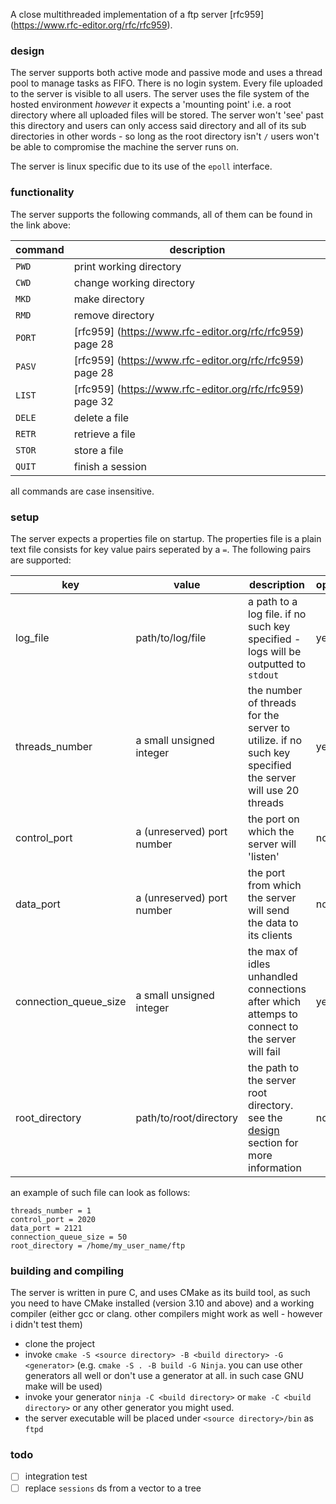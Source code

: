 A close multithreaded implementation of a ftp server [rfc959] (https://www.rfc-editor.org/rfc/rfc959). 

### design
The server supports both active mode and passive mode and uses a thread pool to manage tasks as FIFO. There is no login system. Every file uploaded to the server is visible to all users.
The server uses the file system of the hosted environment _however_ it expects a 'mounting point' i.e. a root directory where all uploaded files will be stored. The server won't 'see' past this directory and users can only access said directory and all of its sub directories in other words - so long as the root directory isn't `/` users won't be able to compromise the machine the server runs on. 

The server is linux specific due to its use of the `epoll` interface.

### functionality
The server supports the following commands, all of them can be found in the link above:

| command | description                                              |
| ------- | -------------------------------------------------------- |
| `PWD`   | print working directory                                  |
| `CWD`   | change working directory                                 |
| `MKD`   | make directory                                           |
| `RMD`   | remove directory                                         |
| `PORT`  | [rfc959] (https://www.rfc-editor.org/rfc/rfc959) page 28 |
| `PASV`  | [rfc959] (https://www.rfc-editor.org/rfc/rfc959) page 28 |
| `LIST`  | [rfc959] (https://www.rfc-editor.org/rfc/rfc959) page 32 |
| `DELE`  | delete a file                                            |
| `RETR`  | retrieve a file                                          |
| `STOR`  | store a file                                             |
| `QUIT`  | finish a session                                         |

all commands are case insensitive.

### setup
The server expects a properties file on startup. The properties file is a plain text file consists for key value pairs seperated by a `=`. The following pairs are supported:

| key                   | value                      | description                                                                                                                     | optional |
| --------------------- | -------------------------- | ------------------------------------------------------------------------------------------------------------------------------- | -------- |
| log_file              | path/to/log/file           | a path to a log file. if no such key specified - logs will be outputted to `stdout`                                             | yes      |
| threads_number        | a small unsigned integer   | the number of threads for the server to utilize. if no such key specified the server will use 20 threads                        | yes      |
| control_port          | a (unreserved) port number | the port on which the server will 'listen'                                                                                      | no       |
| data_port             | a (unreserved) port number | the port from which the server will send the data to its clients                                                                | no       |
| connection_queue_size | a small unsigned integer   | the max of idles unhandled connections after which attemps to connect to the server will fail                                   | yes      |
| root_directory        | path/to/root/directory     | the path to the server root directory. see the [design](https://github.com/AvihaiAdler/ftp#design) section for more information | no       |

an example of such file can look as follows:
```
threads_number = 1
control_port = 2020
data_port = 2121
connection_queue_size = 50
root_directory = /home/my_user_name/ftp
```

### building and compiling
The server is written in pure C, and uses CMake as its build tool, as such you need to have CMake installed (version 3.10 and above) and a working compiler (either gcc or clang. other compilers might work as well - however i didn't test them)

- clone the project
- invoke `cmake -S <source directory> -B <build directory> -G <generator>` (e.g. `cmake -S . -B build -G Ninja`. you can use other generators all well or don't use a generator at all. in such case GNU make will be used)
- invoke your generator `ninja -C <build directory>` or `make -C <build directory>` or any other generator you might used.
- the server executable will be placed under `<source directory>/bin` as `ftpd`

### todo
- [ ] integration test
- [ ] replace `sessions` ds from a vector to a tree